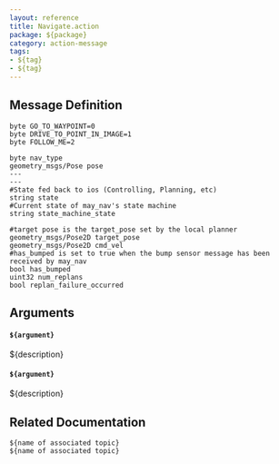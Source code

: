 ```yaml
---
layout: reference
title: Navigate.action
package: ${package}
category: action-message
tags: 
- ${tag}
- ${tag}
---
```


## Message Definition
```
byte GO_TO_WAYPOINT=0
byte DRIVE_TO_POINT_IN_IMAGE=1
byte FOLLOW_ME=2

byte nav_type
geometry_msgs/Pose pose
---
---
#State fed back to ios (Controlling, Planning, etc)
string state
#Current state of may_nav's state machine
string state_machine_state

#target pose is the target_pose set by the local planner
geometry_msgs/Pose2D target_pose
geometry_msgs/Pose2D cmd_vel
#has_bumped is set to true when the bump sensor message has been received by may_nav
bool has_bumped
uint32 num_replans
bool replan_failure_occurred
```

## Arguments
#### `${argument}`
${description}

#### `${argument}`
${description}

## Related Documentation
``${name of associated topic}``  
``${name of associated topic}``  


